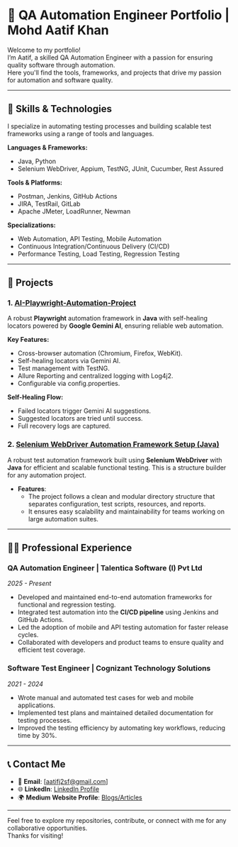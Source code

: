 # 🧪 QA Automation Engineer Portfolio | Mohd Aatif Khan

Welcome to my portfolio!  
I’m Aatif, a skilled QA Automation Engineer with a passion for ensuring quality software through automation.  
Here you'll find the tools, frameworks, and projects that drive my passion for automation and software quality.

---

## 🔧 **Skills & Technologies**
I specialize in automating testing processes and building scalable test frameworks using a range of tools and languages.

**Languages & Frameworks:**
- Java, Python
- Selenium WebDriver, Appium, TestNG, JUnit, Cucumber, Rest Assured

**Tools & Platforms:**
- Postman, Jenkins, GitHub Actions
- JIRA, TestRail, GitLab
- Apache JMeter, LoadRunner, Newman

**Specializations:**
- Web Automation, API Testing, Mobile Automation
- Continuous Integration/Continuous Delivery (CI/CD)
- Performance Testing, Load Testing, Regression Testing

---

## 🌱 **Projects**

### 1. [**AI-Playwright-Automation-Project**](https://github.com/aatif-khan-qa-28/AIPlaywrightProject)
A robust **Playwright** automation framework in **Java** with self-healing locators powered by **Google Gemini AI**, ensuring reliable web automation.

**Key Features:**

- Cross-browser automation (Chromium, Firefox, WebKit).
- Self-healing locators via Gemini AI.
- Test management with TestNG.
- Allure Reporting and centralized logging with Log4j2.
- Configurable via config.properties.

**Self-Healing Flow:**

- Failed locators trigger Gemini AI suggestions.
- Suggested locators are tried until success.
- Full recovery logs are captured.

    
### 2. [**Selenium WebDriver Automation Framework Setup (Java)**](https://github.com/aatif-khan-qa-28/automation-project-setup)
A robust test automation framework built using **Selenium WebDriver** with **Java** for efficient and scalable functional testing. This is a structure builder for any automation project.

- **Features**:
  - The project follows a clean and modular directory structure that separates configuration, test scripts, resources, and reports.
  - It ensures easy scalability and maintainability for teams working on large automation suites.
  
---

## 👨‍💻 **Professional Experience**

### QA Automation Engineer | **Talentica Software (I) Pvt Ltd**  
*2025 - Present*

- Developed and maintained end-to-end automation frameworks for functional and regression testing.
- Integrated test automation into the **CI/CD pipeline** using Jenkins and GitHub Actions.
- Led the adoption of mobile and API testing automation for faster release cycles.
- Collaborated with developers and product teams to ensure quality and efficient test coverage.

### Software Test Engineer | **Cognizant Technology Solutions**  
*2021 - 2024*

- Wrote manual and automated test cases for web and mobile applications.
- Implemented test plans and maintained detailed documentation for testing processes.
- Improved the testing efficiency by automating key workflows, reducing time by 30%.

---

## 📞 **Contact Me**

- 📧 **Email**: [aatifj2sf@gmail.com]
- 🌐 **LinkedIn**: [LinkedIn Profile](https://www.linkedin.com/in/mohdaatifkhan)
- 🌍 **Medium Website Profile**: [Blogs/Articles](https://medium.com/@khan.aatif2807)

---

Feel free to explore my repositories, contribute, or connect with me for any collaborative opportunities.  
Thanks for visiting!

